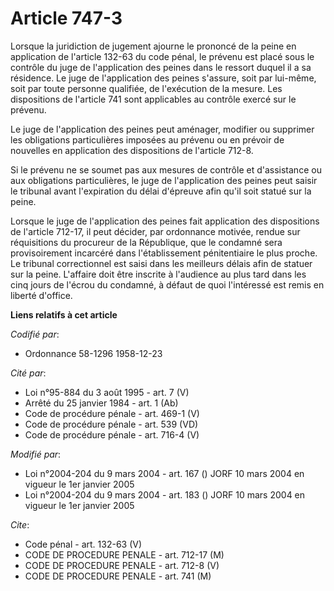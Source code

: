 # Article 747-3

Lorsque la juridiction de jugement ajourne le prononcé de la peine en application de l'article 132-63 du code pénal, le
prévenu est placé sous le contrôle du juge de l'application des peines dans le ressort duquel il a sa résidence. Le juge de
l'application des peines s'assure, soit par lui-même, soit par toute personne qualifiée, de l'exécution de la mesure. Les
dispositions de l'article 741 sont applicables au contrôle exercé sur le prévenu.

Le juge de l'application des peines peut aménager, modifier ou supprimer les obligations particulières imposées au prévenu ou
en prévoir de nouvelles en application des dispositions de l'article 712-8.

Si le prévenu ne se soumet pas aux mesures de contrôle et d'assistance ou aux obligations particulières, le juge de
l'application des peines peut saisir le tribunal avant l'expiration du délai d'épreuve afin qu'il soit statué sur la peine.

Lorsque le juge de l'application des peines fait application des dispositions de l'article 712-17, il peut décider, par
ordonnance motivée, rendue sur réquisitions du procureur de la République, que le condamné sera provisoirement incarcéré dans
l'établissement pénitentiaire le plus proche. Le tribunal correctionnel est saisi dans les meilleurs délais afin de statuer
sur la peine. L'affaire doit être inscrite à l'audience au plus tard dans les cinq jours de l'écrou du condamné, à défaut de
quoi l'intéressé est remis en liberté d'office.

**Liens relatifs à cet article**

_Codifié par_:

  - Ordonnance 58-1296 1958-12-23

_Cité par_:

  - Loi n°95-884 du 3 août 1995 - art. 7 (V)
  - Arrêté du 25 janvier 1984 - art. 1 (Ab)
  - Code de procédure pénale - art. 469-1 (V)
  - Code de procédure pénale - art. 539 (VD)
  - Code de procédure pénale - art. 716-4 (V)

_Modifié par_:

  - Loi n°2004-204 du 9 mars 2004 - art. 167 () JORF 10 mars 2004 en vigueur le 1er janvier 2005
  - Loi n°2004-204 du 9 mars 2004 - art. 183 () JORF 10 mars 2004 en vigueur le 1er janvier 2005

_Cite_:

  - Code pénal - art. 132-63 (V)
  - CODE DE PROCEDURE PENALE - art. 712-17 (M)
  - CODE DE PROCEDURE PENALE - art. 712-8 (V)
  - CODE DE PROCEDURE PENALE - art. 741 (M)
